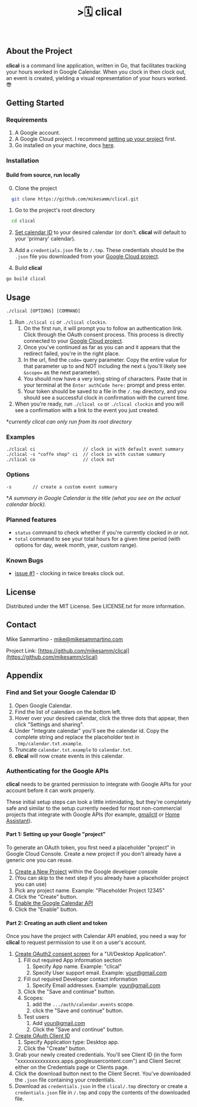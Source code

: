 <div align="center">
  <h1>>🗓️ clical</h1>
</div>

<br />

## About the Project

**clical** is a command line application, written in Go, that facilitates tracking your hours worked in Google Calendar. When you clock in then clock out, an event is created, yielding a visual representation of your hours worked. 😎

<!-- GETTING STARTED -->
## Getting Started

### Requirements
1. A Google account.
2. A Google Cloud project. I recommend [setting up your project](#authenticating-for-the-google-apis) first.
3. Go installed on your machine, docs [here](https://go.dev/doc/install).

<!-- Installation -->
### Installation

<!-- Run Locally -->
#### Build from source, run locally

0. Clone the project

```bash
  git clone https://github.com/mikesamm/clical.git
```

1. Go to the project's root directory

```bash
  cd clical
```
2. [Set calendar ID](#find-and-set-your-google-calendar-id) to your desired calendar (or don't. **clical** will default to your 'primary' calendar).

3. Add a `credentials.json` file to `/.tmp`. These credentials should be the `.json` file you downloaded from your [Google Cloud project](#part-2-creating-an-auth-client-and-token).

4. Build **clical**
```bash
go build clical
```

## Usage

```
./clical [OPTIONS] [COMMAND]
```

1. Run `./clical ci` or `./clical clockin`.
    1. On the first run, it will prompt you to follow an authentication link. Click through the OAuth consent process. This process is directly connected to your [Google Cloud project](#authenticating-for-the-google-apis).
    2. Once you've continued as far as you can and it appears that the redirect failed, you're in the right place.
    3. In the url, find the `code=` query parameter. Copy the entire value for that parameter up to and NOT including the next `&` (you'll likely see `&scope=` as the next parameter).
    4. You should now have a very long string of characters. Paste that in your terminal at the `Enter authCode here:` prompt and press enter.
    5. Your token should be saved to a file in the `/.tmp` directory, and you should see a successful clock in confirmation with the current time.
2. When you're ready, run `./clical co` or `./clical clockin` and you will see a confirmation with a link to the event you just created.

**currently clical can only run from its root directory*

### Examples

```
./clical ci                  // clock in with default event summary
./clical -s "coffe shop" ci  // clock in with custom summary
./clical co                  // clock out
```

### Options
```
-s        // create a custom event summary
```
**A summary in Google Calendar is the title (what you see on the actual calendar block).*
### Planned features
- `status` command to check whether if you're currently clocked in or not.
- `total` command to see your total hours for a given time period (with options for day, week month, year, custom range).

### Known Bugs
- [issue #1](https://github.com/mikesamm/clical/issues/1#issue-2769463062) - clocking in twice breaks clock out.

<!-- License -->
## License

Distributed under the MIT License. See LICENSE.txt for more information.


<!-- Contact -->
## Contact

Mike Sammartino - mike@mikesammartino.com

Project Link: [https://github.com/mikesamm/clical](https://github.com/mikesamm/clical)

 ## Appendix

 ### Find and Set your Google Calendar ID

1. Open Google Calendar.
2. Find the list of calendars on the bottom left.
3. Hover over your desired calendar, click the three dots that appear, then click "Settings and sharing".
4. Under "Integrate calendar" you'll see the calendar id. Copy the complete string and replace the placeholder text in `.tmp/calendar.txt.example`.
5. Truncate `calendar.txt.example` to `calendar.txt`.
6. **clical** will now create events in this calendar.

### Authenticating for the Google APIs

**clical** needs to be granted permission to integrate with Google APIs for your account before it can work properly.

These initial setup steps can look a little intimidating, but they're completely safe and similar to the setup currently needed for most non-commercial projects that integrate with Google APIs (for example, [gmailctl] or [Home Assistant](https://www.home-assistant.io/integrations/google_assistant/)).

[gmailctl]: https://github.com/mbrt/gmailctl

#### Part 1: Setting up your Google "project"

To generate an OAuth token, you first need a placeholder "project" in Google Cloud Console. Create a new project if you don't already have a generic one you can reuse.

1. [Create a New Project](https://console.developers.google.com/projectcreate) within the Google
   developer console
  1. (You can skip to the next step if you already have a placeholder project you can use)
  2. Pick any project name. Example: "Placeholder Project 12345"
  3. Click the "Create" button.
2. [Enable the Google Calendar API](https://console.developers.google.com/apis/api/calendar-json.googleapis.com/)
  1. Click the "Enable" button.

#### Part 2: Creating an auth client and token

Once you have the project with Calendar API enabled, you need a way for **clical** to request permission to use it on a user's account.

1. [Create OAuth2 consent screen](https://console.developers.google.com/apis/credentials/consent/edit;newAppInternalUser=false) for a "UI/Desktop Application".
   1. Fill out required App information section
      1. Specify App name. Example: "clical"
      2. Specify User support email. Example: your@gmail.com
   2. Fill out required Developer contact information
      1. Specify Email addresses. Example: your@gmail.com
   3. Click the "Save and continue" button.
   4. Scopes:
      1. add the `.../auth/calendar.events` scope.
      2. click the "Save and continue" button.
   5. Test users
      1. Add your@gmail.com
      2. Click the "Save and continue" button.
2. [Create OAuth Client ID](https://console.developers.google.com/apis/credentials/oauthclient)
   1. Specify Application type: Desktop app.
   2. Click the "Create" button.
3. Grab your newly created credentials. You'll see Client ID (in the form "xxxxxxxxxxxxxxx.apps.googleusercontent.com") and Client Secret either on the Credentials page or Clients page.
4. Click the download button next to the Client Secret. You've downloaded the `.json` file containing your credentials.
5. Download as `credentials.json` in the `clical/.tmp` directory or create a `credentials.json` file in `/.tmp` and copy the contents of the downloaded file.
